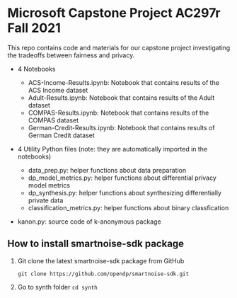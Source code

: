 
# Microsoft Capstone Project AC297r Fall 2021

This repo contains code and materials for our capstone project investigating the tradeoffs between fairness and privacy. 

* 4 Notebooks 

  *  ACS-Income-Results.ipynb: Notebook that contains results of the ACS Income dataset
  *  Adult-Results.ipynb: Notebook that contains results of the Adult dataset
  *  COMPAS-Results.ipynb: Notebook that contains results of the COMPAS dataset
  *  German-Credit-Results.ipynb: Notebook that contains results of German Credit dataset

* 4 Utility Python files (note: they are automatically imported in the notebooks) 
  
  * data_prep.py: helper functions about data preparation 
  * dp_model_metrics.py: helper functions about differential privacy model metrics
  * dp_synthesis.py: helper functions about synthesizing differentially private data
  * classification_metrics.py: helper functions about binary classfication 

* kanon.py: source code of k-anonymous package

## How to install smartnoise-sdk package

1. Git clone the latest smartnoise-sdk package from GitHub
  
   `git clone https://github.com/opendp/smartnoise-sdk.git`
   
2. Go to synth folder
   `cd synth`
   
